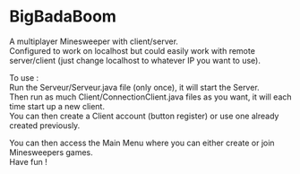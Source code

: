 # BigBadaBoom

A multiplayer Minesweeper with client/server.  
Configured to work on localhost but could easily work with remote server/client (just change localhost to whatever IP you want to use).  

To use :   
Run the Serveur/Serveur.java file (only once), it will start the Server.  
Then run as much Client/ConnectionClient.java files as you want, it will each time start up a new client.  
You can then create a Client account (button register) or use one already created previously.  

You can then access the Main Menu where you can either create or join Minesweepers games.  
Have fun !
